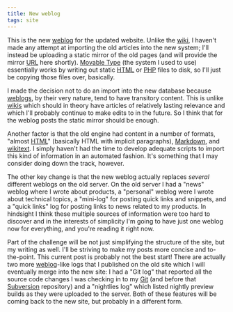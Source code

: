 ```yaml
---
title: New weblog
tags: site
---
```


This is the new [weblog](/wiki/weblog) for the updated website. Unlike the [wiki](/wiki/wiki), I haven't made any attempt at importing the old articles into the new system; I'll instead be uploading a static mirror of the old pages (and will provide the mirror [URL](/wiki/URL) here shortly). [Movable Type](/wiki/Movable_Type) (the system I used to use) essentially works by writing out static [HTML](/wiki/HTML) or [PHP](/wiki/PHP) files to disk, so I'll just be copying those files over, basically.

I made the decision not to do an import into the new database because [weblogs](/wiki/weblogs), by their very nature, tend to have transitory content. This is unlike [wikis](/wiki/wikis) which should in theory have articles of relatively lasting relevance and which I'll probably continue to make edits to in the future. So I think that for the weblog posts the static mirror should be enough.

Another factor is that the old engine had content in a number of formats, "almost [HTML](/wiki/HTML)" (basically HTML with implicit paragraphs), [Markdown](/wiki/Markdown), and [wikitext](/wiki/wikitext). I simply haven't had the time to develop adequate scripts to import this kind of information in an automated fashion. It's something that I may consider doing down the track, however.

The other key change is that the new weblog actually replaces *several* different weblogs on the old server. On the old server I had a "news" weblog where I wrote about products, a "personal" weblog were I wrote about technical topics, a "mini-log" for posting quick links and snippets, and a "quick links" log for posting links to news related to my products. In hindsight I think these multiple sources of information were too hard to discover and in the interests of simplicity I'm going to have just one weblog now for everything, and you're reading it right now.

Part of the challenge will be not just simplifying the structure of the site, but my writing as well. I'll be striving to make my posts more concise and to-the-point. This current post is probably not the best start! There are actually two more [weblog](/wiki/weblog)-like logs that I published on the old site which I will eventually merge into the new site: I had a "Git log" that reported all the source code changes I was checking in to my [Git](/wiki/Git) (and before that [Subversion](/wiki/Subversion) repository) and a "nightlies log" which listed nightly preview builds as they were uploaded to the server. Both of these features will be coming back to the new site, but probably in a different form.
